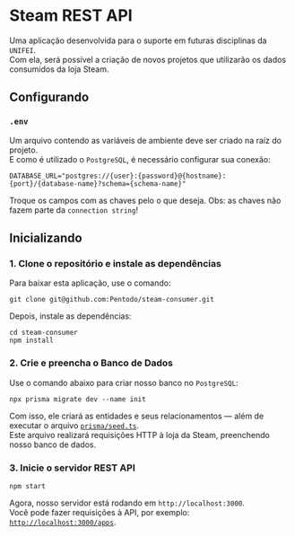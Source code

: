 # Steam REST API

Uma aplicação desenvolvida para o suporte em futuras disciplinas da `UNIFEI`.\
Com ela, será possível a criação de novos projetos que utilizarão os dados consumidos da loja Steam.

## Configurando

### `.env`

Um arquivo contendo as variáveis de ambiente deve ser criado na raíz do projeto.\
E como é utilizado o `PostgreSQL`, é necessário configurar sua conexão:

```
DATABASE_URL="postgres://{user}:{password}@{hostname}:{port}/{database-name}?schema={schema-name}"
```

Troque os campos com as chaves pelo o que deseja. Obs: as chaves não fazem parte da `connection string`!

## Inicializando

### 1. Clone o repositório e instale as dependências

Para baixar esta aplicação, use o comando:

```
git clone git@github.com:Pentodo/steam-consumer.git
```

Depois, instale as dependências:

```
cd steam-consumer
npm install
```

### 2. Crie e preencha o Banco de Dados

Use o comando abaixo para criar nosso banco no `PostgreSQL`:

```
npx prisma migrate dev --name init
```

Com isso, ele criará as entidades e seus relacionamentos — além de executar o arquivo [`prisma/seed.ts`](./prisma/seed.ts).\
Este arquivo realizará requisições HTTP à loja da Steam, preenchendo nosso banco de dados.

### 3. Inicie o servidor REST API

```
npm start
```

Agora, nosso servidor está rodando em `http://localhost:3000`.\
Você pode fazer requisições à API, por exemplo: [`http://localhost:3000/apps`](http://localhost:3000/apps).
